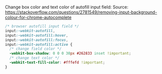 Change box color and text color of autofill input field:
Source: https://stackoverflow.com/questions/2781549/removing-input-background-colour-for-chrome-autocomplete

```css
/* browser autofill input field */
input:-webkit-autofill,
input:-webkit-autofill:hover,
input:-webkit-autofill:focus,
input:-webkit-autofill:active {
  /* change field color */
  -webkit-box-shadow: 0 0 0 30px #262833 inset !important;
  /* change text color */
  -webkit-text-fill-color: #fffefd !important;
}
```
